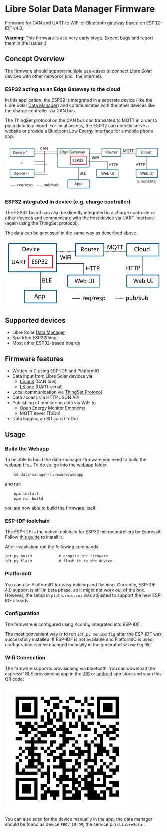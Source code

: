 # Libre Solar Data Manager Firmware

Firmware for CAN and UART to WiFi or Bluetooth gateway based on ESP32-IDF v4.0.

**Warning:** This firmware is at a very early stage. Expect bugs and report them in the issues :)

## Concept Overview

The firmware should support multiple use-cases to connect Libre Solar devices with other networks (incl. the internet).

### ESP32 acting as an Edge Gateway to the cloud

In this application, the ESP32 is integrated in a separate device (like the Libre Solar [Data Manager](https://github.com/LibreSolar/data-manager)) and communicates with the other devices like the charge controller via CAN bus.

The ThingSet protocol on the CAN bus can translated to MQTT in order to push data to a cloud. For local access, the ESP32 can directly serve a website or provide a Bluetooth Low Energy interface for a mobile phone app.

![Edge Gateway Application](docs/esp32-edge-gateway.svg)

### ESP32 integrated in device (e.g. charge controller)

The ESP32 board can also be directly integrated in a charge controller or other devices and communicate with the host device via UART interface (again using the ThingSet protocol).

The data can be accessed in the same way as described above.

![Application with ESP32 integrated in device](docs/esp32-integrated.svg)

## Supported devices

- Libre Solar [Data Manager](https://github.com/LibreSolar/data-manager)
- Sparkfun ESP32thing
- Most other ESP32-based boards

## Firmware features

- Written in C using ESP-IDF and PlatformIO
- Data input from Libre Solar devices via
    - [LS.bus](https://libre.solar/docs/ls_bus/) (CAN bus)
    - [LS.one](https://libre.solar/docs/ls_one/) (UART serial)
- Local communication via [ThingSet Protocol](http://libre.solar/thingset/)
- Data access via HTTP JSON API
- Publishing of monitoring data via WiFi to
    - Open Energy Monitor [Emoncms](https://emoncms.org/)
    - MQTT sever (ToDo)
- Data logging on SD card (ToDo)

## Usage

### Build the Webapp

To be able to build the data-manager-firmware you need to build the webapp first.
To do so, go into the webapp folder

```
    cd data-manager-firmware/webapp
```
and run

```
    npm install
    npm run build
```
you are now able to build the firmware itself.

### ESP-IDF toolchain

The ESP-IDF is the native toolchain for ESP32 microcontrollers by Espressif. Follow [this guide](https://docs.espressif.com/projects/esp-idf/en/latest/get-started/index.html#) to install it.

After installation run the following commands:

    idf.py build            # compile the firmware
    idf.py flash            # flash it to the device

### PlatformIO

You can use PlatformIO for easy bulding and flashing. Currently, ESP-IDF 4.0 support is still in beta phase, so it might not work out of the box. However, the setup in `platformio.ini` was adjusted to support the new ESP-IDF already.

### Configuration

The firmware is configured using Kconfig integrated into ESP-IDF.

The most convenient way is to run `idf.py menuconfig` after the ESP-IDF was successfully installed. If ESP-IDF is not available and PlatformIO is used, configuration can be changed manually in the generated `sdkconfig` file.

### Wifi Connection

The firmware supports provisioning via bluetooth. You can download the espressif BLE provisioning app in the [iOS](https://apps.apple.com/in/app/esp-ble-provisioning/id1473590141) or [android](https://play.google.com/store/apps/details?id=com.espressif.provble) app store and scan this QR code:

![Provisioning QR Code](docs/qrcode.svg)

You can also scan for the device manually in the app, the data manager should be found as device `PROV_LS-DM`, the service pin is `LibreSolar`.
